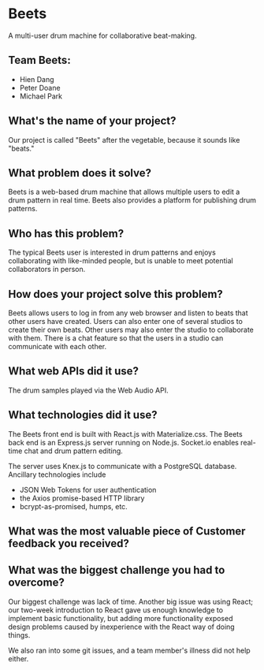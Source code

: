 # Beets

A multi-user drum machine for collaborative beat-making.

## Team Beets:

- Hien Dang
- Peter Doane
- Michael Park

## What's the name of your project?

Our project is called "Beets" after the vegetable, because it sounds like "beats."

## What problem does it solve?

Beets is a web-based drum machine that allows multiple users to edit a drum
pattern in real time. Beets also provides a platform for publishing drum patterns.

## Who has this problem?

The typical Beets user is interested in drum patterns and enjoys collaborating
with like-minded people, but is unable to meet potential collaborators in
person.

## How does your project solve this problem?

Beets allows users to log in from any web browser and listen to beats that other
users have created. Users can also enter one of several studios to create their
own beats. Other users may also enter the studio to collaborate with them. There
is a chat feature so that the users in a studio can communicate with each other.

## What web APIs did it use?

The drum samples played via the Web Audio API.

## What technologies did it use?

The Beets front end is built with React.js with Materialize.css.
The Beets back end is an Express.js server running on Node.js.
Socket.io enables real-time chat and drum pattern editing.

The server uses Knex.js to communicate with a PostgreSQL database. Ancillary
technologies include
- JSON Web Tokens for user authentication
- the Axios promise-based HTTP library
- bcrypt-as-promised, humps, etc.

## What was the most valuable piece of Customer feedback you received?



## What was the biggest challenge you had to overcome?

Our biggest challenge was lack of time. Another big issue was using React; our
two-week introduction to React gave us enough knowledge to implement basic
functionality, but adding more functionality exposed design problems caused
by inexperience with the React way of doing things.

We also ran into some git issues, and a team member's illness did not help either.
